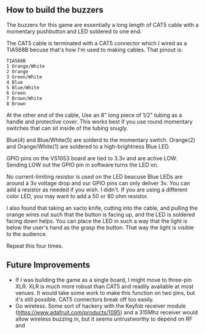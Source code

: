 How to build the buzzers
------------------------

The buzzers for this game are essentially a long length of CAT5 cable
with a momentary pushbutton and LED soldered to one end.

The CAT5 cable is terminated with a CAT5 connector which I wired as a TIA568B becuse that's how I'm used to making cables. That pinout is:

```
TIA568B
1 Orange/White
2 Orange
3 Green/White
4 Blue
5 Blue/White
6 Green
7 Brown/White
8 Brown
```

At the other end of the cable, Use an 8" long piece of 1/2" tubing as
a handle and protective cover. This works best if you use round
momentary switches that can sit inside of the tubing snugly.

Blue(4) and Blue/White(5) are solderd to the momentary switch. 
Orange(2) and Orange/White(1) are soldered to a high-brightness Blue LED.

GPIO pins on the VS1053 board are tied to 3.3v and are active
LOW. Sending LOW out the GPIO pin in software turns the LED on. 

No current-limiting resistor is used on the LED beacuse Blue LEDs are
around a 3v voltage drop and our GPIO pins can only deliver 3v. You
can add a resistor as needed if you wish. I didn't. If you are using a
different color LED, you may want to add a 50 or 80 ohm resistor.

I also found that taking an xacto knife, cutting into the cable, and
pulling the orange wires out such that the button is facing up, and the
LED is soldered facing down helps. You can place the LED in such
a way that the light is below the user's hand as the grasp the
button. That way the light is visible to the audience. 

Repeat this four times.

Future Improvements
-------------------
- If I was building the game as a single board, I might move to three-pin XLR. XLR is much more robust than CAT5 and readily available at most venues. It would take some work to make this function on two pins, but it's still possible. CAT5 connectors break off too easily. 
- Go wireless. Some sort of hackery with the Keyfob receiver module (https://www.adafruit.com/products/1095) and a 315Mhz receiver would allow wireless buzzing in, but it seems untrustworthy to depend on RF and 
